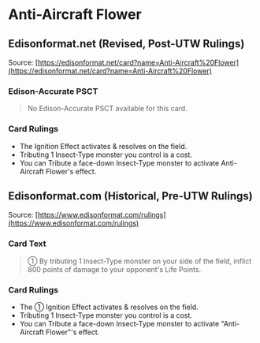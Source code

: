 # Anti-Aircraft Flower

## Edisonformat.net (Revised, Post-UTW Rulings)

Source: [https://edisonformat.net/card?name=Anti-Aircraft%20Flower](https://edisonformat.net/card?name=Anti-Aircraft%20Flower)

### Edison-Accurate PSCT

> No Edison-Accurate PSCT available for this card.

### Card Rulings

*   The Ignition Effect activates & resolves on the field.
*   Tributing 1 Insect-Type monster you control is a cost.
*   You can Tribute a face-down Insect-Type monster to activate Anti-Aircraft Flower's effect.


## Edisonformat.com (Historical, Pre-UTW Rulings)

Source: [https://www.edisonformat.com/rulings](https://www.edisonformat.com/rulings)

### Card Text

> ① By tributing 1 Insect-Type monster on your side of the field, inflict 800 points of damage to your opponent's Life Points.

### Card Rulings

*   The ① Ignition Effect activates & resolves on the field.
*   Tributing 1 Insect-Type monster you control is a cost.
*   You can Tribute a face-down Insect-Type monster to activate "Anti-Aircraft Flower"'s effect.


